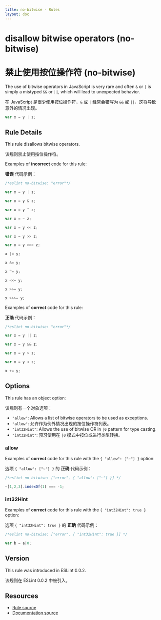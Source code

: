 ```yaml
---
title: no-bitwise - Rules
layout: doc
---
```

<!-- Note: No pull requests accepted for this file. See README.md in the root directory for details. -->

# disallow bitwise operators (no-bitwise)

# 禁止使用按位操作符 (no-bitwise)

The use of bitwise operators in JavaScript is very rare and often `&` or `|` is simply a mistyped `&&` or `||`, which will lead to unexpected behavior.

在 JavaScript 是很少使用按位操作符，`&` 或 `|` 经常会错写为 `&&` 或 `||`，这将导致意外的情况出现。

```js
var x = y | z;
```

## Rule Details

This rule disallows bitwise operators.

该规则禁止使用按位操作符。

Examples of **incorrect** code for this rule:

**错误** 代码示例：

```js
/*eslint no-bitwise: "error"*/

var x = y | z;

var x = y & z;

var x = y ^ z;

var x = ~ z;

var x = y << z;

var x = y >> z;

var x = y >>> z;

x |= y;

x &= y;

x ^= y;

x <<= y;

x >>= y;

x >>>= y;
```

Examples of **correct** code for this rule:

**正确** 代码示例：

```js
/*eslint no-bitwise: "error"*/

var x = y || z;

var x = y && z;

var x = y > z;

var x = y < z;

x += y;
```

## Options

This rule has an object option:

该规则有一个对象选项：

* `"allow"`: Allows a list of bitwise operators to be used as exceptions.
* `"allow"`: 允许作为例外情况出现的按位操作符列表。
* `"int32Hint"`: Allows the use of bitwise OR in `|0` pattern for type casting.
* `"int32Hint"`: 预习使用在 `|0` 模式中按位或进行类型转换。

### allow

Examples of **correct** code for this rule with the `{ "allow": ["~"] }` option:

选项 `{ "allow": ["~"] }` 的 **正确** 代码示例：

```js
/*eslint no-bitwise: ["error", { "allow": ["~"] }] */

~[1,2,3].indexOf(1) === -1;
```

### int32Hint

Examples of **correct** code for this rule with the `{ "int32Hint": true }` option:

选项 `{ "int32Hint": true }` 的 **正确** 代码示例：

```js
/*eslint no-bitwise: ["error", { "int32Hint": true }] */

var b = a|0;
```

## Version

This rule was introduced in ESLint 0.0.2.

该规则在 ESLint 0.0.2 中被引入。

## Resources

* [Rule source](https://github.com/eslint/eslint/tree/master/lib/rules/no-bitwise.js)
* [Documentation source](https://github.com/eslint/eslint/tree/master/docs/rules/no-bitwise.md)
